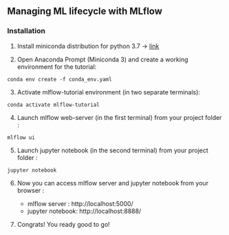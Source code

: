 ## Managing ML lifecycle with MLflow


### Installation 

1. Install miniconda distribution for python 3.7 -> [link](https://docs.conda.io/en/latest/miniconda.html#installing) 

2. Open Anaconda Prompt (Miniconda 3) and create a working environment for the tutorial: 

```
conda env create -f conda_env.yaml 
```

3. Activate mlflow-tutorial environment (in two separate terminals):

```
conda activate mlflow-tutorial 
```

4. Launch mlflow web-server (in the first terminal) from your project folder :

```
mlflow ui
```

5. Launch jupyter notebook (in the second terminal) from your project folder :

```
jupyter notebook 
```

6. Now you can access mlflow server and jupyter notebook from your browser :
    - mlflow server   : http://localhost:5000/
    - jupyter notebook: http://localhost:8888/ 

7. Congrats! You ready good to go! 


### 